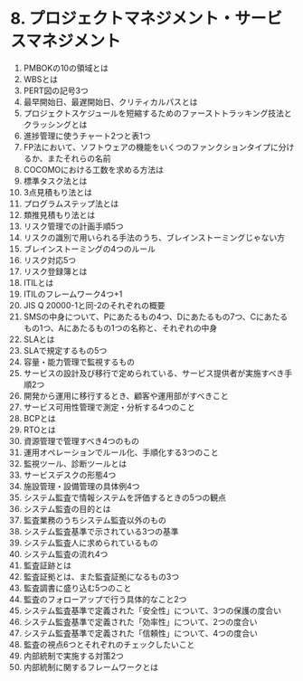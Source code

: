 # 8. プロジェクトマネジメント・サービスマネジメント

1. PMBOKの10の領域とは
2. WBSとは
3. PERT図の記号3つ
4. 最早開始日、最遅開始日、クリティカルパスとは
5. プロジェクトスケジュールを短縮するためのファーストトラッキング技法とクラッシングとは
6. 進捗管理に使うチャート2つと表1つ
7. FP法において、ソフトウェアの機能をいくつのファンクションタイプに分けるか、またそれらの名前
8. COCOMOにおける工数を求める方法は
9. 標準タスク法とは
10. 3点見積もり法とは
11. プログラムステップ法とは
12. 類推見積もり法とは
13. リスク管理での計画手順5つ
14. リスクの識別で用いられる手法のうち、ブレインストーミングじゃない方
15. ブレインストーミングの4つのルール
16. リスク対応5つ
17. リスク登録簿とは
18. ITILとは
19. ITILのフレームワーク4つ+1
20. JIS Q 20000-1と同-2のそれぞれの概要
21. SMSの中身について、Pにあたるもの4つ、Dにあたるもの7つ、Cにあたるもの1つ、Aにあたるもの1つの名称と、それぞれの中身
22. SLAとは
23. SLAで規定するもの5つ
24. 容量・能力管理で監視するもの
25. サービスの設計及び移行で定められている、サービス提供者が実施すべき手順2つ
26. 開発から運用に移行するとき、顧客や運用部がすべきこと
27. サービス可用性管理で測定・分析する4つのこと
27. BCPとは
27. RTOとは
28. 資源管理で管理すべき4つのもの
29. 運用オペレーションでルール化、手順化する3つのこと
30. 監視ツール、診断ツールとは
31. サービスデスクの形態4つ
32. 施設管理・設備管理の具体例4つ
33. システム監査で情報システムを評価するときの5つの観点
34. システム監査の目的とは
35. 監査業務のうちシステム監査以外のもの
36. システム監査基準で示されている3つの基準
37. システム監査人に求められているもの
38. システム監査の流れ4つ
39. 監査証跡とは
40. 監査証拠とは、また監査証拠になるもの3つ
41. 監査調書に盛り込む5つのこと
42. 監査のフォローアップで行う具体的なこと2つ
43. システム監査基準で定義された「安全性」について、3つの保護の度合い
44. システム監査基準で定義された「効率性」について、2つの度合い
45. システム監査基準で定義された「信頼性」について、4つの度合い
46. 監査の視点6つとそれぞれのチェックしたいこと
47. 内部統制で実施する対策2つ
48. 内部統制に関するフレームワークとは
